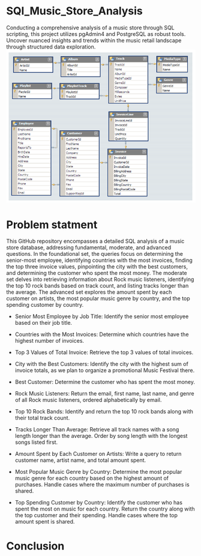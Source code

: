 # SQl_Music_Store_Analysis
Conducting a comprehensive analysis of a music store through SQL scripting, this project utilizes pgAdmin4 and PostgreSQL as robust tools. Uncover nuanced insights and trends within the music retail landscape through structured data exploration.
![Data_base_Schema!](Data_base_Schema.png)

# Problem statment 
This GitHub repository encompasses a detailed SQL analysis of a music store database, addressing fundamental, moderate, and advanced questions. In the foundational set, the queries focus on determining the senior-most employee, identifying countries with the most invoices, finding the top three invoice values, pinpointing the city with the best customers, and determining the customer who spent the most money. The moderate set delves into retrieving information about Rock music listeners, identifying the top 10 rock bands based on track count, and listing tracks longer than the average. The advanced set explores the amount spent by each customer on artists, the most popular music genre by country, and the top spending customer by country.

* Senior Most Employee by Job Title:
Identify the senior most employee based on their job title.

* Countries with the Most Invoices:
Determine which countries have the highest number of invoices.

* Top 3 Values of Total Invoice:
Retrieve the top 3 values of total invoices.

* City with the Best Customers:
Identify the city with the highest sum of invoice totals, as we plan to organize a promotional Music Festival there.

* Best Customer:
Determine the customer who has spent the most money.

* Rock Music Listeners:
Return the email, first name, last name, and genre of all Rock music listeners, ordered alphabetically by email.

* Top 10 Rock Bands:
Identify and return the top 10 rock bands along with their total track count.

* Tracks Longer Than Average:
Retrieve all track names with a song length longer than the average. Order by song length with the longest songs listed first.

* Amount Spent by Each Customer on Artists:
Write a query to return customer name, artist name, and total amount spent.

* Most Popular Music Genre by Country:
Determine the most popular music genre for each country based on the highest amount of purchases. Handle cases where the maximum number of purchases is shared.

* Top Spending Customer by Country:
Identify the customer who has spent the most on music for each country. Return the country along with the top customer and their spending. Handle cases where the top amount spent is shared.

# Conclusion
